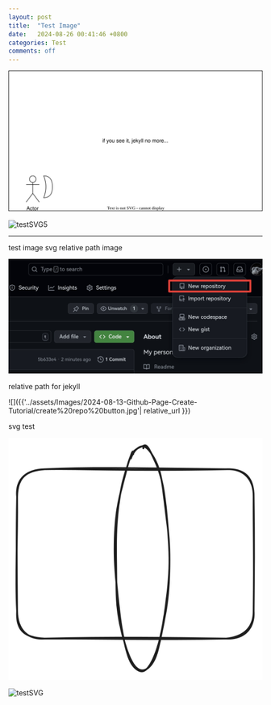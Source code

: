 ```yaml
---
layout: post
title:  "Test Image"
date:   2024-08-26 00:41:46 +0800
categories: Test
comments: off
---
```


![testSVG4](../../assets/Images/test/test4.svg)

![testSVG5]({{'../../assets/Images/test/test5.svg'|relative_url}})






---

test image svg 
relative path image

![relativePath_test](../../assets/Images/2024-08-13-Github-Page-Create-Tutorial/create%20repo%20button.jpg)


relative path for jekyll


![]({{'../assets/Images/2024-08-13-Github-Page-Create-Tutorial/create%20repo%20button.jpg'| relative_url }})

svg test 


![testSVG](../../assets/Images/test/test.svg)


![testSVG]({{'.././assets/Images/test/test.svg'|relative_url}})
